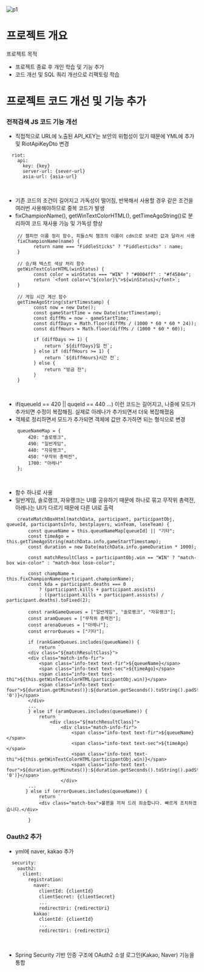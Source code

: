 ![p1](https://github.com/user-attachments/assets/fa2b9cd6-01c0-42b3-b236-3d78986dc6e6)

# 프로젝트 개요

프로젝트 목적 
- 프로젝트 종료 후 개인 학습 및 기능 추가
- 코드 개선 및 SQL 쿼리 개선으로 리팩토링 학습


# 프로젝트 코드 개선 및 기능 추가

### 전적검색 JS 코드 기능 개선
- 직접적으로 URL에 노출된 API_KEY는 보안의 위험성이 있기 때문에 YML에 추가 및 RiotApiKeyDto 변경
``` YML
  riot:
    api:
      key: {key}
      server-url: {sever-url}
      asia-url: {asia-url}
```
<br>

- 기존 코드의 조건이 길어지고 가독성이 떨어짐, 반복해서 사용할 경우 같은 조건을 여러번 사용해야하므로 중복 코드가 발생
- fixChampionName(), getWinTextColorHTML(), getTimeAgoString()로 분리하여 코드 재사용 가능 및 가독성 향상
``` JS
    // 챔피언 이름 정리 함수, 피들스틱 챔프의 이름이 cdn으로 보내진 값과 달라서 사용
    fixChampionName(name) {
          return name === "FiddleSticks" ? "Fiddlesticks" : name;
    }

    // 승/패 텍스트 색상 처리 함수
    getWinTextColorHTML(winStatus) {
          const color = winStatus === "WIN" ? "#0004ff" : "#f4584e";
          return `<font color=\"${color}\">${winStatus}</font>`;
    }

    // 게임 시간 계산 함수
    getTimeAgoString(startTimestamp) {
          const now = new Date();
          const gameStartTime = new Date(startTimestamp);
          const diffMs = now - gameStartTime;
          const diffDays = Math.floor(diffMs / (1000 * 60 * 60 * 24));
          const diffHours = Math.floor(diffMs / (1000 * 60 * 60));
    
          if (diffDays >= 1) {
              return `${diffDays}일 전`;
          } else if (diffHours >= 1) {
              return `${diffHours}시간 전`;
          } else {
              return "방금 전";
          }
    }
```

<br>

- if(queueId == 420 || quqeId == 440 ...) 이런 코드는 길어지고, 나중에 모드가 추가되면 수정이 복잡해짐. 실제로 아레나가 추가되면서 더욱 복잡해졌음
- 객체로 정리하면서 모드가 추가되면 객체에 값만 추가하면 되는 형식으로 변경
``` JS
    queueNameMap = {
        420: "솔로랭크",
        490: "일반게임",
        440: "자유랭크",
        450: "무작위 총력전",
        1700: "아레나"
    };
```

<br>

- 함수 하나로 사용
- 일반게임, 솔로랭크, 자유랭크는 UI를 공유하기 때문에 하나로 묶고 무작위 총력전, 아레나는 UI가 다르기 때문에 다른 UI로 출력
```JS
    createMatchBoxHtml(matchData, participant, participantObj, queueId, participantsInfo, bestplayers, winTeam, loseTeam) {
        const queueName = this.queueNameMap[queueId] || "기타";
        const timeAgo = this.getTimeAgoString(matchData.info.gameStartTimestamp);
        const duration = new Date(matchData.info.gameDuration * 1000);

        const matchResultClass = participantObj.win == "WIN" ? "match-box win-color" : "match-box lose-color";

        const champName = this.fixChampionName(participant.championName);
        const kda = participant.deaths === 0
            ? (participant.kills + participant.assists)
            : ((participant.kills + participant.assists) / participant.deaths).toFixed(2);

        const rankGameQueues = ["일반게임", "솔로랭크", "자유랭크"];
        const aramQueues = ["무작위 총력전"];
        const arenaQueues = ["아레나"];
        const errorQueues = ["기타"];

        if (rankGameQueues.includes(queueName)) {
            return `
        <div class="${matchResultClass}">
        <div class="match-info-fir">
            <span class="info-text text-fir">${queueName}</span>
            <span class="info-text text-sec">${timeAgo}</span>
            <span class="info-text text-thi">${this.getWinTextColorHTML(participantObj.win)}</span>
            <span class="info-text text-four">${duration.getMinutes()}:${duration.getSeconds().toString().padStart(2, '0')}</span>
        </div>
        ...
        } else if (aramQueues.includes(queueName)) {
            return `
                <div class="${matchResultClass}">
                    <div class="match-info-fir">
                        <span class="info-text text-fir">${queueName}</span>
                        <span class="info-text text-sec">${timeAgo}</span>
                        <span class="info-text text-thi">${this.getWinTextColorHTML(participantObj.win)}</span>
                        <span class="info-text text-four">${duration.getMinutes()}:${duration.getSeconds().toString().padStart(2, '0')}</span>
                    </div>
        ...
       } else if (errorQueues.includes(queueName)) {
            return `
            <div class="match-box">불편을 끼쳐 드려 죄송합니다. 빠르게 조치하겠습니다.</div>
        `
        }
```

### Oauth2 추가
- yml에 naver, kakao 추가
``` xml
  security:
    oauth2:
      client:
        registration:
          naver:
            clientId: {clientId}
            clientSecret: {clientSecret}
            ...
            redirectUri: {redirectUri}
          kakao:
            clientId: {clientId}
            ...
            redirectUri: {redirectUri}

```

<br>

- Spring Security 기반 인증 구조에 OAuth2 소셜 로그인(Kakao, Naver) 기능을 통합
``` JAVA

```

